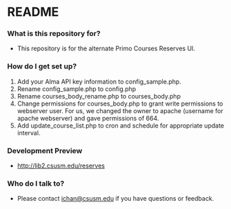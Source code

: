 # README #

### What is this repository for? ###

* This repository is for the alternate Primo Courses Reserves UI.

### How do I get set up? ###

1. Add your Alma API key information to config_sample.php.
1. Rename config_sample.php to config.php
1. Rename courses_body_rename.php to courses_body.php
1. Change permissions for courses_body.php to grant write permissions to webserver user. For us, we changed the owner to apache (username for apache webserver) and gave permissions of 664.
1. Add update_course_list.php to cron and schedule for appropriate update interval.

### Development Preview ###

* http://lib2.csusm.edu/reserves

### Who do I talk to? ###

* Please contact ichan@csusm.edu if you have questions or feedback.